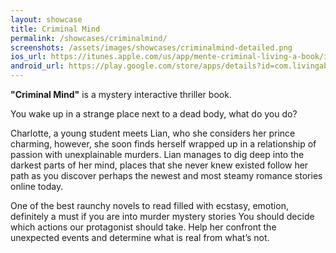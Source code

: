 ```yaml
---
layout: showcase
title: Criminal Mind
permalink: /showcases/criminalmind/
screenshots: /assets/images/showcases/criminalmind-detailed.png
ios_url: https://itunes.apple.com/us/app/mente-criminal-living-a-book/id924788775
android_url: https://play.google.com/store/apps/details?id=com.livingabook.mentecriminal
---
```

**"Criminal Mind"** is a mystery interactive thriller
book.

You wake up in a strange place next to a dead body, what do you do?

Charlotte, a young student meets Lian, who she considers her prince charming,
however, she soon finds herself wrapped up in a relationship of passion with
unexplainable murders. Lian manages to dig deep into the darkest parts of her
mind, places that she never knew existed follow her path as you discover
perhaps the newest and most steamy romance stories online today.

One of the best raunchy novels to read filled with ecstasy, emotion,
definitely a must if you are into murder mystery stories You should decide
which actions our protagonist should take. Help her confront the unexpected
events and determine what is real from what’s not.
